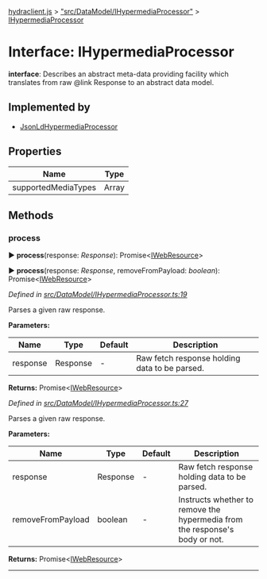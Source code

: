 [hydraclient.js](../index.md) > ["src/DataModel/IHypermediaProcessor"](../modules/_src_datamodel_ihypermediaprocessor_.md) > [IHypermediaProcessor](../interfaces/_src_datamodel_ihypermediaprocessor_.ihypermediaprocessor.md)



# Interface: IHypermediaProcessor

**interface**: Describes an abstract meta-data providing facility which translates from raw @link Response to an abstract data model.

## Implemented by

* [JsonLdHypermediaProcessor](../classes/_src_datamodel_jsonld_jsonldhypermediaprocessor_.jsonldhypermediaprocessor.md)


## Properties

| Name  | Type                
| ------ | ------------------- 
| supportedMediaTypes | Array<string>
## Methods
<a id="process"></a>

###  process

► **process**(response: *Response*): Promise<[IWebResource](_src_datamodel_iwebresource_.iwebresource.md)>

► **process**(response: *Response*, removeFromPayload: *boolean*): Promise<[IWebResource](_src_datamodel_iwebresource_.iwebresource.md)>



*Defined in [src/DataModel/IHypermediaProcessor.ts:19](https://github.com/alien-mcl/Heracles.ts/blob/63ad02f/src/DataModel/IHypermediaProcessor.ts#L19)*

Parses a given raw response.


**Parameters:**

| Name  | Type                | Default | Description  |
| ------ | ------------------- | ------------ | ------------ |
| response  | Response | - | Raw fetch response holding data to be parsed. |





**Returns:** Promise<[IWebResource](_src_datamodel_iwebresource_.iwebresource.md)>





*Defined in [src/DataModel/IHypermediaProcessor.ts:27](https://github.com/alien-mcl/Heracles.ts/blob/63ad02f/src/DataModel/IHypermediaProcessor.ts#L27)*

Parses a given raw response.


**Parameters:**

| Name  | Type                | Default | Description  |
| ------ | ------------------- | ------------ | ------------ |
| response  | Response | - | Raw fetch response holding data to be parsed. |
| removeFromPayload  | boolean | - | Instructs whether to remove the hypermedia from the response&#x27;s body or not. |





**Returns:** Promise<[IWebResource](_src_datamodel_iwebresource_.iwebresource.md)>







___



